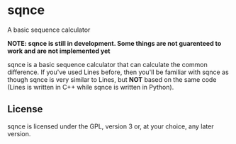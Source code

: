 # sqnce
A basic sequence calculator

**NOTE: sqnce is still in development. Some things are not guarenteed to work and are not implemented yet**

sqnce is a basic sequence calculator that can calculate the common difference. If you've used Lines before, then you'll be familiar with sqnce as though sqnce is very similar to Lines, but **NOT** based on the same code (Lines is written in C++ while sqnce is written in Python).

## License
sqnce is licensed under the GPL, version 3 or, at your choice, any later version.
